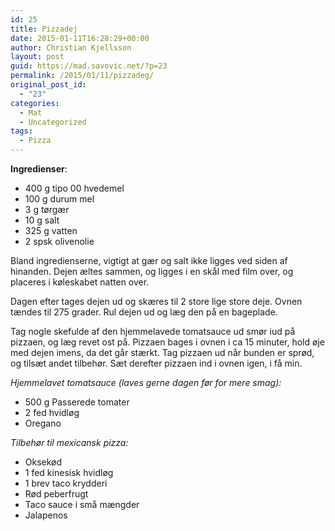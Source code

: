 ```yaml
---
id: 25
title: Pizzadej
date: 2015-01-11T16:28:29+00:00
author: Christian Kjellsson
layout: post
guid: https://mad.savovic.net/?p=23
permalink: /2015/01/11/pizzadeg/
original_post_id:
  - "23"
categories:
  - Mat
  - Uncategorized
tags:
  - Pizza
---
```

**Ingredienser**:

  * 400 g tipo 00 hvedemel
  * 100 g durum mel
  * 3 g tørgær
  * 10 g salt
  * 325 g vatten
  * 2 spsk olivenolie

Bland ingredienserne, vigtigt at gær og salt ikke ligges ved siden af hinanden. Dejen æltes sammen, og ligges i en skål med film over, og placeres i køleskabet natten over.

Dagen efter tages dejen ud og skæres til 2 store lige store deje. Ovnen tændes til 275 grader. Rul dejen ud og læg den på en bageplade.

Tag nogle skefulde af den hjemmelavede tomatsauce ud smør iud på pizzaen, og læg revet ost på. Pizzaen bages i ovnen i ca 15 minuter, hold øje med dejen imens, da det går stærkt. Tag pizzaen ud når bunden er sprød, og tilsæt andet tilbehør. Sæt derefter pizzaen ind i ovnen igen, i få min.

_Hjemmelavet tomatsauce (laves gerne dagen før for mere smag):_

  * 500 g Passerede tomater
  * 2 fed hvidløg
  * Oregano

_Tilbehør til mexicansk pizza:_

  * Oksekød
  * 1 fed kinesisk hvidløg
  * 1 brev taco krydderi
  * Rød peberfrugt
  * Taco sauce i små mængder
  * Jalapenos